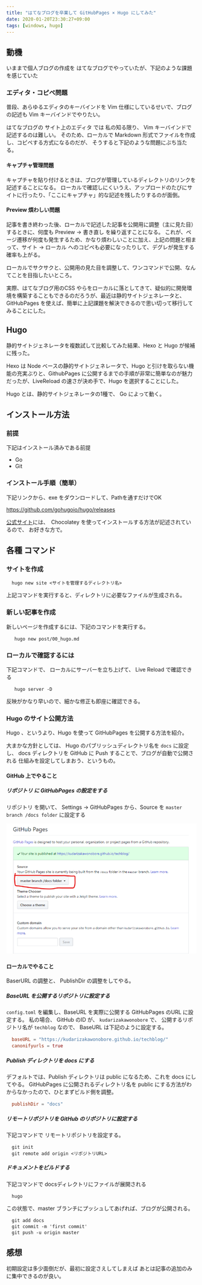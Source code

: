 ```yaml
---
title: "はてなブログを卒業して GitHubPages × Hugo にしてみた"
date: 2020-01-20T23:30:27+09:00
tags: [windows, hugo]
---
```


## 動機 
いままで個人ブログの作成を はてなブログでやっていたが、下記のような課題を感じていた

### エディタ・コピペ問題
普段、あらゆるエディタのキーバインドを Vim 仕様にしているせいで、ブログの記述も Vim キーバインドでやりたい。

はてなブログの サイト上のエディタ では 私の知る限り、 Vim キーバインドで記述するのは難しい。
そのため、ローカルで Markdown 形式でファイルを作成し、コピペする方式になるのだが、
そうすると下記のような問題にぶち当たる。

#### キャプチャ管理問題
キャプチャを貼り付けるときは、ブログが管理しているディレクトリのリンクを記述することになる。
ローカルで確認しにくいうえ、アップロードのたびにサイトに行ったり、「ここにキャプチャ」的な記述を残したりするのが面倒。

#### Preview 煩わしい問題
記事を書き終わった後、ローカルで記述した記事を公開用に調整（主に見た目）するときに、何度も Preview → 書き直し を繰り返すことになる。
これが、ページ遷移が何度も発生するため、かなり煩わしいことに加え、上記の問題と相まって、サイト → ローカル へのコピペも必要になったりして、デグレが発生する確率も上がる。

ローカルでサクサクと、公開用の見た目を調整して、ワンコマンドで公開、なんてことを目指したいところ。

実際、はてなブログ用のCSS やらをローカルに落としてきて、疑似的に開発環境を構築することもできるのだろうが、最近は静的サイトジェネレータと、GitHubPages を使えば、簡単に上記課題を解決できるので思い切って移行してみることにした。

## Hugo

静的サイトジェネレータを複数試して比較してみた結果、Hexo と Hugo が候補に残った。  

Hexo は Node ベースの静的サイトジェネレータで、Hugo と引けを取らない機能の充実ぶりと、GithubPages に公開するまでの手順が非常に簡単なのが魅力だったが、LiveReload の速さが決め手で、Hugo を選択することにした。

Hugo とは、静的サイトジェネレータの1種で、 Go によって動く。

## インストール方法

### 前提
下記はインストール済みである前提

- Go
- Git

### インストール手順（簡単）

下記リンクから、exe をダウンロードして、Pathを通すだけでOK

https://github.com/gohugoio/hugo/releases

[公式サイト](https://gohugo.io/getting-started/installing/)には、　Chocolatey を使ってインストールする方法が記述されているので、
お好きな方で。

## 各種 コマンド

### サイトを作成

``` shell
  hugo new site <サイトを管理するディレクトリ名>
```

上記コマンドを実行すると、ディレクトリに必要なファイルが生成される。

### 新しい記事を作成

新しいページを作成するには、下記のコマンドを実行する。

``` shell
   hugo new post/00_hugo.md
```

### ローカルで確認するには

下記コマンドで、 ローカルにサーバーを立ち上げて、 Live Reload で確認できる

``` shell
   hugo server -D
```

反映がかなり早いので、細かな修正も即座に確認できる。

### Hugo のサイト公開方法

Hugo 、というより、Hugo を使って GitHubPages を公開する方法を紹介。

大まかな方針としては、 Hugo のパブリッシュディレクトリ名を `docs` に設定し、
docs ディレクトリを GitHub に Push することで、ブログが自動で公開される
仕組みを設定してしまおう、というもの。

#### GitHub 上でやること

##### リポジトリ に GitHubPages の設定をする
リポジトリ を開いて、 Settings → GitHubPages から、Source を `master branch /docs folder` に設定する

![キャプチャ](./images/githubsetting.png)

#### ローカルでやること

BaserURL の調整と、 PublishDir の調整をしてやる。

##### BaseURL を公開するリポジトリに設定する

`config.toml` を編集し、BaseURL を実際に公開する GitHubPages のURL に設定する。
私の場合、 GitHub のID が、 `kudarizakawonobore` で、 公開するリポジトリ名が ```techblog``` なので、 BaseURL は下記のように設定する。

```toml:config.toml
  baseURL = "https://kudarizakawonobore.github.io/techblog/"
  canonifyurls = true
```

##### Publish ディレクトリを docs にする
デフォルトでは、Publish ディレクトリは public になるため、これを docs にしてやる。
GitHubPages に公開されるディレクトリ名を public にする方法がわからなかったので、ひとまずビルド側を調整。

```toml:config.toml
  publishDir = "docs"
```

##### リモートリポジトリを GitHub のリポジトリに設定する

下記コマンドで リモートリポジトリを設定する。

```shell
  git init
  git remote add origin <リポジトリURL>
```

##### ドキュメントをビルドする

下記コマンドで docsディレクトリにファイルが展開される

```shell
  hugo
```

この状態で、master ブランチにプッシュしてあげれば、ブログが公開される。
```shell
  git add docs
  git commit -m 'first commit'
  git push -u origin master
```

## 感想
初期設定は多少面倒だが、最初に設定さえしてしまえば あとは記事の追加のみに集中できるのが良い。
